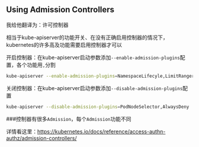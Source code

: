 

## Using Admission Controllers 

我给他翻译为：许可控制器

相当于kube-apiserver的功能开关、在没有正确启用控制器的情况下，kubernetes的许多高及功能需要启用控制器才可以

开启控制器：在kube-apiserver启动参数添加`--enable-admission-plugins`配置，各个功能用`,`分割

```bash
kube-apiserver --enable-admission-plugins=NamespaceLifecyle,LimitRanger ...
```

关闭控制器：在kube-apiserver启动参数添加`--disable-admission-plugins`配置

```bash
kube-apiserver --disable-admission-plugins=PodNodeSelector,AlwaysDeny ...
```



###控制器有很多`Admission`，每个`Admission`功能不同

详情看这里：https://kubernetes.io/docs/reference/access-authn-authz/admission-controllers/